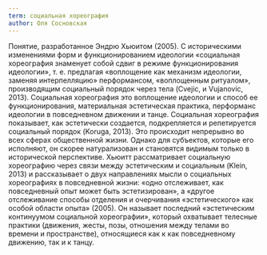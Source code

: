 ```yaml
---
term: социальная хореография
author: Оля Сосновская
---
```

Понятие, разработанное Эндрю Хьюитом (2005). С историческими изменениями форм и функционированием идеологии «социальная хореография знаменует собой сдвиг в режиме функционирования идеологии», т. е. предлагая «воплощение как механизм идеологии, заменяя интерпелляцию» перформансом, «воплощенным ритуалом», производящим социальный порядок через тела (Cvejic, и Vujanovic, 2013). Социальная хореография это воплощение идеологии и способ ее функционирования, материальная эстетическая практика, перформанс идеологии в повседневном движении и танце. Социальная хореография показывает, как эстетически создается, подкрепляется и репетируется социальный порядок (Koruga, 2013). Это происходит непрерывно во всех сферах общественной жизни. Однако для субъектов, которые его исполняют, он скорее натурализован и становятся видимым только в исторической перспективе. Хьюитт рассматривает социальную хореографию через связи между эстетическим и социальным (Klein, 2013) и рассказывает о двух направлениях мысли о социальных хореографиях в повседневной жизни: «одно отслеживает, как повседневный опыт может быть эстетизирован», а «другое отслеживание способы отделения и очерчивания «эстетического» как особой области опыта» (2005). Он называет последний «эстетическим континуумом социальной хореографии», который охватывает телесные практики (движения, жесты, позы, отношения между телами во времени и пространстве), относящиеся как к как повседневному движению, так и к танцу.